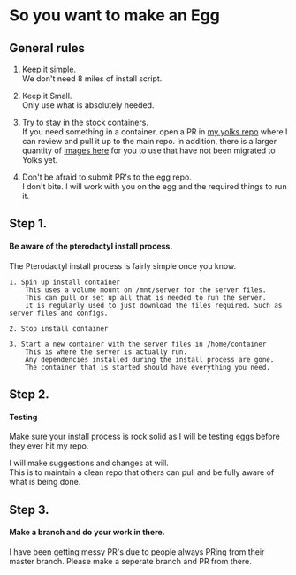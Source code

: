 # So you want to make an Egg

## General rules

1. Keep it simple.  
    We don't need 8 miles of install script.  

2. Keep it Small.  
    Only use what is absolutely needed.  

3. Try to stay in the stock containers.  
    If you need something in a container, open a PR in [my yolks repo](https://github.com/parkervcp/yolks) where I can review and pull it up to the main repo. In addition, there is a larger quantity of [images here](https://github.com/parkervcp/images) for you to use that have not been migrated to Yolks yet.

4. Don't be afraid to submit PR's to the egg repo.  
    I don't bite. I will work with you on the egg and the required things to run it.

## Step 1.
#### Be aware of the pterodactyl install process.

The Pterodactyl install process is fairly simple once you know.
    
    1. Spin up install container
        This uses a volume mount on /mnt/server for the server files.
        This can pull or set up all that is needed to run the server.
        It is regularly used to just download the files required. Such as server files and configs.
        
    2. Stop install container
    
    3. Start a new container with the server files in /home/container
        This is where the server is actually run.
        Any dependencies installed during the install process are gone.
        The container that is started should have everything you need.

## Step 2.
#### Testing

Make sure your install process is rock solid as I will be testing eggs before they ever hit my repo.

I will make suggestions and changes at will.  
This is to maintain a clean repo that others can pull and be fully aware of what is being done.


## Step 3.
#### Make a branch and do your work in there.

I have been getting messy PR's due to people always PRing from their master branch. Please make a seperate branch and PR from there.
